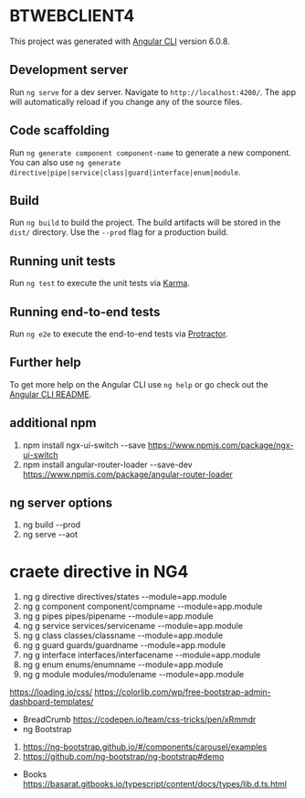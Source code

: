 # BTWEBCLIENT4

This project was generated with [Angular CLI](https://github.com/angular/angular-cli) version 6.0.8.

## Development server

Run `ng serve` for a dev server. Navigate to `http://localhost:4200/`. The app will automatically reload if you change any of the source files.

## Code scaffolding

Run `ng generate component component-name` to generate a new component. You can also use `ng generate directive|pipe|service|class|guard|interface|enum|module`.

## Build

Run `ng build` to build the project. The build artifacts will be stored in the `dist/` directory. Use the `--prod` flag for a production build.

## Running unit tests

Run `ng test` to execute the unit tests via [Karma](https://karma-runner.github.io).

## Running end-to-end tests

Run `ng e2e` to execute the end-to-end tests via [Protractor](http://www.protractortest.org/).

## Further help

To get more help on the Angular CLI use `ng help` or go check out the [Angular CLI README](https://github.com/angular/angular-cli/blob/master/README.md).


## additional npm 
1. npm install ngx-ui-switch --save https://www.npmjs.com/package/ngx-ui-switch
2. npm install angular-router-loader --save-dev https://www.npmjs.com/package/angular-router-loader


## ng server options
1. ng build --prod
2. ng serve --aot

# craete directive in NG4
1. ng g directive directives/states --module=app.module
2. ng g component component/compname --module=app.module
3. ng g pipes pipes/pipename --module=app.module
4. ng g service services/servicename --module=app.module
5. ng g class classes/classname --module=app.module
6. ng g guard guards/guardname --module=app.module
7. ng g interface interfaces/interfacename --module=app.module
8. ng g enum enums/enumname --module=app.module
9. ng g module modules/modulename --module=app.module


https://loading.io/css/
https://colorlib.com/wp/free-bootstrap-admin-dashboard-templates/

* BreadCrumb 
https://codepen.io/team/css-tricks/pen/xRmmdr
* ng Bootstrap
1. https://ng-bootstrap.github.io/#/components/carousel/examples
3. https://github.com/ng-bootstrap/ng-bootstrap#demo

* Books 
https://basarat.gitbooks.io/typescript/content/docs/types/lib.d.ts.html